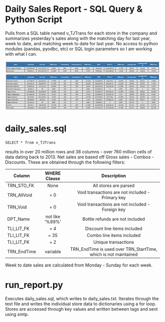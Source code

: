 # Daily Sales Report - SQL Query & Python Script

Pulls from a SQL table named v_TJTrans for each store in the company and summarizes yesterday's sales along with the matching day for last year, week to date, and matching week to date for last year. No access to python modules (pandas, pyodbc, etc) or SQL login parameters so I am working with what I can.

<p align="center">
<img src="https://github.com/aaronphaneuf/daily_sales_report/blob/master/daily_sales.PNG">
</p>

# daily_sales.sql

<code>SELECT * from v_TJTrans</code>
<p>results in over 20 million rows and 38 columns - over 760 million cells of data dating back to 2013.
Net sales are based off Gross sales - Combos - Discounts. These are obtained through the following filters:</p>

| Column | WHERE Clause | Description |
|--------|:------------:|:-----------:|
| TRN_STO_FK | None | All stores are parsed |
| TRN_AllVoid | = 0 | Void transactions are not included - Primary key |
| TRN_Void | = 0 | Void transactions are not included - Foreign key |
| DPT_Name | not like '%99%' | Bottle refunds are not included |
| TLI_LIT_FK | = 4 | Discount line items included |
| TLI_LIT_FK | = 35 | Combo line items included |
| TLI_LIT_FK | = 2 | Unique transactions |
|TRN_EndTime | variable | TRN_EndTime is used over TRN_StartTime, which is not maintained |

Week to date sales are calculated from Monday - Sunday for each week.

# run_report.py

Executes daily_sales.sql, which writes to daily_sales.txt. Iterates through the text file and writes the individual store data to dictionaries using a for loop. Stores are accessed through key values and written between <td> tags and sent using smtp.
